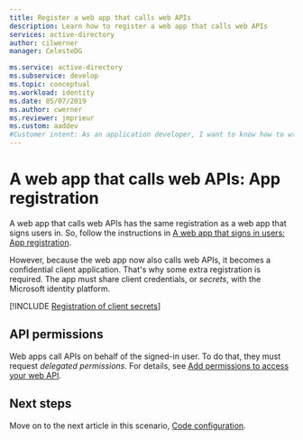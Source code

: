 ```yaml
---
title: Register a web app that calls web APIs
description: Learn how to register a web app that calls web APIs
services: active-directory
author: cilwerner
manager: CelesteDG

ms.service: active-directory
ms.subservice: develop
ms.topic: conceptual
ms.workload: identity
ms.date: 05/07/2019
ms.author: cwerner
ms.reviewer: jmprieur
ms.custom: aaddev
#Customer intent: As an application developer, I want to know how to write a web app that calls web APIs by using the Microsoft identity platform.
---
```


# A web app that calls web APIs: App registration

A web app that calls web APIs has the same registration as a web app that signs users in. So, follow the instructions in [A web app that signs in users: App registration](scenario-web-app-sign-user-app-registration.md).

However, because the web app now also calls web APIs, it becomes a confidential client application. That's why some extra registration is required. The app must share client credentials, or *secrets*, with the Microsoft identity platform.

[!INCLUDE [Registration of client secrets](./includes/scenarios/scenarios-registration-client-secrets.md)]

## API permissions

Web apps call APIs on behalf of the signed-in user. To do that, they must request *delegated permissions*. For details, see [Add permissions to access your web API](quickstart-configure-app-access-web-apis.md#add-permissions-to-access-your-web-api).

## Next steps

Move on to the next article in this scenario,
[Code configuration](scenario-web-app-call-api-app-configuration.md).
